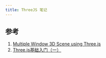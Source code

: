```yaml
---
title: ThreeJS 笔记
---
```


## 参考

1. [Multiple Window 3D Scene using Three.js](https://github.com/bgstaal/multipleWindow3dScene)
2. [Three.js基础入门（一）](https://juejin.cn/post/7020396322062598181?searchId=2023122717172471F344D1EB3711D804AF)
